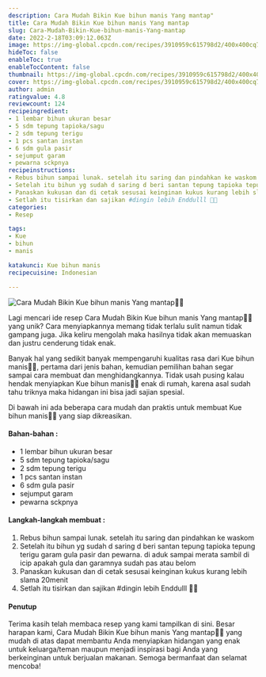 ```yaml
---
description: Cara Mudah Bikin Kue bihun manis Yang mantap"
title: Cara Mudah Bikin Kue bihun manis Yang mantap
slug: Cara-Mudah-Bikin-Kue-bihun-manis-Yang-mantap
date: 2022-2-18T03:09:12.063Z
image: https://img-global.cpcdn.com/recipes/3910959c615798d2/400x400cq70/photo.jpg
hideToc: false
enableToc: true
enableTocContent: false
thumbnail: https://img-global.cpcdn.com/recipes/3910959c615798d2/400x400cq70/photo.jpg
cover: https://img-global.cpcdn.com/recipes/3910959c615798d2/400x400cq70/photo.jpg
author: admin
ratingvalue: 4.8
reviewcount: 124
recipeingredient:
- 1 lembar bihun ukuran besar
- 5 sdm tepung tapioka/sagu
- 2 sdm tepung terigu
- 1 pcs santan instan
- 6 sdm gula pasir
- sejumput garam
- pewarna sckpnya
recipeinstructions:
- Rebus bihun sampai lunak. setelah itu saring dan pindahkan ke waskom
- Setelah itu bihun yg sudah d saring d beri santan tepung tapioka tepung terigu garam gula pasir dan pewarna. di aduk sampai merata sambil di icip apakah gula dan garamnya sudah pas atau belom
- Panaskan kukusan dan di cetak sesusai keinginan kukus kurang lebih slama 20menit
- Setlah itu tisirkan dan sajikan #dingin lebih Enddulll 🤤😁
categories:
- Resep

tags:
- Kue
- bihun
- manis

katakunci: Kue bihun manis
recipecuisine: Indonesian

---
```


![Cara Mudah Bikin Kue bihun manis Yang mantap👩‍🍳](https://img-global.cpcdn.com/recipes/3910959c615798d2/400x400cq70/photo.jpg)

Lagi mencari ide resep Cara Mudah Bikin Kue bihun manis Yang mantap👩‍🍳 yang unik? Cara menyiapkannya memang tidak terlalu sulit namun tidak gampang juga. Jika keliru mengolah maka hasilnya tidak akan memuaskan dan justru cenderung tidak enak.

Banyak hal yang sedikit banyak mempengaruhi kualitas rasa dari Kue bihun manis👩‍🍳, pertama dari jenis bahan, kemudian pemilihan bahan segar sampai cara membuat dan menghidangkannya. Tidak usah pusing kalau hendak menyiapkan Kue bihun manis👩‍🍳 enak di rumah, karena asal sudah tahu triknya maka hidangan ini bisa jadi sajian spesial.

Di bawah ini ada beberapa cara mudah dan praktis untuk membuat Kue bihun manis👩‍🍳 yang siap dikreasikan.

<!--inarticleads1-->

#### Bahan-bahan :

- 1 lembar bihun ukuran besar
- 5 sdm tepung tapioka/sagu
- 2 sdm tepung terigu
- 1 pcs santan instan
- 6 sdm gula pasir
- sejumput garam
- pewarna sckpnya

<!--inarticleads2-->

#### Langkah-langkah membuat :

1. Rebus bihun sampai lunak. setelah itu saring dan pindahkan ke waskom
1. Setelah itu bihun yg sudah d saring d beri santan tepung tapioka tepung terigu garam gula pasir dan pewarna. di aduk sampai merata sambil di icip apakah gula dan garamnya sudah pas atau belom
1. Panaskan kukusan dan di cetak sesusai keinginan kukus kurang lebih slama 20menit
1. Setlah itu tisirkan dan sajikan #dingin lebih Enddulll 🤤😁

#### Penutup

Terima kasih telah membaca resep yang kami tampilkan di sini. Besar harapan kami, Cara Mudah Bikin Kue bihun manis Yang mantap👩‍🍳 yang mudah di atas dapat membantu Anda menyiapkan hidangan yang enak untuk keluarga/teman maupun menjadi inspirasi bagi Anda yang berkeinginan untuk berjualan makanan. Semoga bermanfaat dan selamat mencoba!